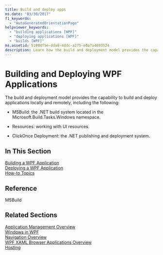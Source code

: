 ```yaml
---
title: Build and deploy apps
ms.date: "03/30/2017"
f1_keywords: 
  - "AutoGeneratedOrientationPage"
helpviewer_keywords: 
  - "building applications [WPF]"
  - "deploying applications [WPF]"
  - "builds [WPF]"
ms.assetid: 5198df5e-dda0-4ddc-a275-e0a7a4693524
description: Learn how the build and deployment model provides the capability to build and deploy applications locally and remotely.
---
```

# Building and Deploying WPF Applications

The build and deployment model provides the capability to build and deploy applications locally and remotely, including the following:  
  
- MSBuild: the .NET build system located in the Microsoft.Build.Tasks.Windows namespace.  
  
- Resources: working with UI resources.  
  
- ClickOnce Deployment: the .NET publishing and deployment system.  
  
## In This Section  

 [Building a WPF Application](building-a-wpf-application-wpf.md)  
 [Deploying a WPF Application](deploying-a-wpf-application-wpf.md)  
 [How-to Topics](build-and-deploy-how-to-topics.md)  
  
## Reference  

 MSBuild  
  
## Related Sections  

 [Application Management Overview](application-management-overview.md)  
  [Windows in WPF](windows-in-wpf-applications.md)  
  [Navigation Overview](navigation-overview.md)  
  [WPF XAML Browser Applications Overview](wpf-xaml-browser-applications-overview.md)  
  [Hosting](hosting-wpf-applications.md)
